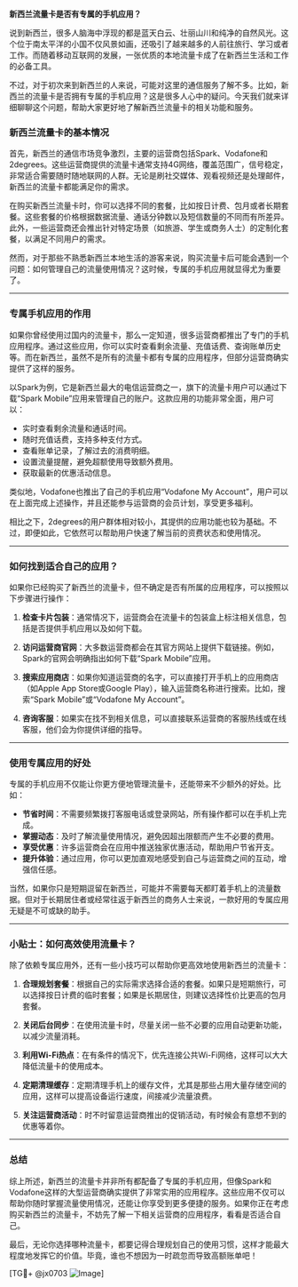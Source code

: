 **新西兰流量卡是否有专属的手机应用？**

说到新西兰，很多人脑海中浮现的都是蓝天白云、壮丽山川和纯净的自然风光。这个位于南太平洋的小国不仅风景如画，还吸引了越来越多的人前往旅行、学习或者工作。而随着移动互联网的发展，一张优质的本地流量卡成了在新西兰生活和工作的必备工具。

不过，对于初次来到新西兰的人来说，可能对这里的通信服务了解不多。比如，新西兰的流量卡是否拥有专属的手机应用？这是很多人心中的疑问。今天我们就来详细聊聊这个问题，帮助大家更好地了解新西兰流量卡的相关功能和服务。

### 新西兰流量卡的基本情况

首先，新西兰的通信市场竞争激烈，主要的运营商包括Spark、Vodafone和2degrees。这些运营商提供的流量卡通常支持4G网络，覆盖范围广，信号稳定，非常适合需要随时随地联网的人群。无论是刷社交媒体、观看视频还是处理邮件，新西兰的流量卡都能满足你的需求。

在购买新西兰流量卡时，你可以选择不同的套餐，比如按日计费、包月或者长期套餐。这些套餐的价格根据数据流量、通话分钟数以及短信数量的不同而有所差异。此外，一些运营商还会推出针对特定场景（如旅游、学生或商务人士）的定制化套餐，以满足不同用户的需求。

然而，对于那些不熟悉新西兰本地生活的游客来说，购买流量卡后可能会遇到一个问题：如何管理自己的流量使用情况？这时候，专属的手机应用就显得尤为重要了。

---

### 专属手机应用的作用

如果你曾经使用过国内的流量卡，那么一定知道，很多运营商都推出了专门的手机应用程序。通过这些应用，你可以实时查看剩余流量、充值话费、查询账单历史等。而在新西兰，虽然不是所有的流量卡都有专属的应用程序，但部分运营商确实提供了这样的服务。

以Spark为例，它是新西兰最大的电信运营商之一，旗下的流量卡用户可以通过下载“Spark Mobile”应用来管理自己的账户。这款应用的功能非常全面，用户可以：

- 实时查看剩余流量和通话时间。
- 随时充值话费，支持多种支付方式。
- 查看账单记录，了解过去的消费明细。
- 设置流量提醒，避免超额使用导致额外费用。
- 获取最新的优惠活动信息。

类似地，Vodafone也推出了自己的手机应用“Vodafone My Account”，用户可以在上面完成上述操作，并且还能参与运营商的会员计划，享受更多福利。

相比之下，2degrees的用户群体相对较小，其提供的应用功能也较为基础。不过，即便如此，它依然可以帮助用户快速了解当前的资费状态和使用情况。

---

### 如何找到适合自己的应用？

如果你已经购买了新西兰的流量卡，但不确定是否有所属的应用程序，可以按照以下步骤进行操作：

1. **检查卡片包装**：通常情况下，运营商会在流量卡的包装盒上标注相关信息，包括是否提供手机应用以及如何下载。
   
2. **访问运营商官网**：大多数运营商都会在其官方网站上提供下载链接。例如，Spark的官网会明确指出如何下载“Spark Mobile”应用。

3. **搜索应用商店**：如果你知道运营商的名字，可以直接打开手机上的应用商店（如Apple App Store或Google Play），输入运营商名称进行搜索。比如，搜索“Spark Mobile”或“Vodafone My Account”。

4. **咨询客服**：如果实在找不到相关信息，可以直接联系运营商的客服热线或在线客服，他们会为你提供详细的指导。

---

### 使用专属应用的好处

专属的手机应用不仅能让你更方便地管理流量卡，还能带来不少额外的好处。比如：

- **节省时间**：不需要频繁拨打客服电话或登录网站，所有操作都可以在手机上完成。
- **掌握动态**：及时了解流量使用情况，避免因超出限额而产生不必要的费用。
- **享受优惠**：许多运营商会在应用中推送独家优惠活动，帮助用户节省开支。
- **提升体验**：通过应用，你可以更加直观地感受到自己与运营商之间的互动，增强信任感。

当然，如果你只是短期逗留在新西兰，可能并不需要每天都盯着手机上的流量数据。但对于长期居住者或经常往返于新西兰的商务人士来说，一款好用的专属应用无疑是不可或缺的助手。

---

### 小贴士：如何高效使用流量卡？

除了依赖专属应用外，还有一些小技巧可以帮助你更高效地使用新西兰的流量卡：

1. **合理规划套餐**：根据自己的实际需求选择合适的套餐。如果只是短期旅行，可以选择按日计费的临时套餐；如果是长期居住，则建议选择性价比更高的包月套餐。

2. **关闭后台同步**：在使用流量卡时，尽量关闭一些不必要的应用自动更新功能，以减少流量消耗。

3. **利用Wi-Fi热点**：在有条件的情况下，优先连接公共Wi-Fi网络，这样可以大大降低流量卡的使用成本。

4. **定期清理缓存**：定期清理手机上的缓存文件，尤其是那些占用大量存储空间的应用，这样可以提高设备运行速度，间接减少流量浪费。

5. **关注运营商活动**：时不时留意运营商推出的促销活动，有时候会有意想不到的优惠等着你。

---

### 总结

综上所述，新西兰的流量卡并非所有都配备了专属的手机应用，但像Spark和Vodafone这样的大型运营商确实提供了非常实用的应用程序。这些应用不仅可以帮助你随时掌握流量使用情况，还能让你享受到更多便捷的服务。如果你正在考虑购买新西兰的流量卡，不妨先了解一下相关运营商的应用程序，看看是否适合自己。

最后，无论你选择哪种流量卡，都要记得合理规划自己的使用习惯，这样才能最大程度地发挥它的价值。毕竟，谁也不想因为一时疏忽而导致高额账单吧！

[TG💪+ @jx0703 ![Image](https://github.com/user-attachments/assets/dbca1d08-cadb-493c-b0ec-ad6f7a83f270)]